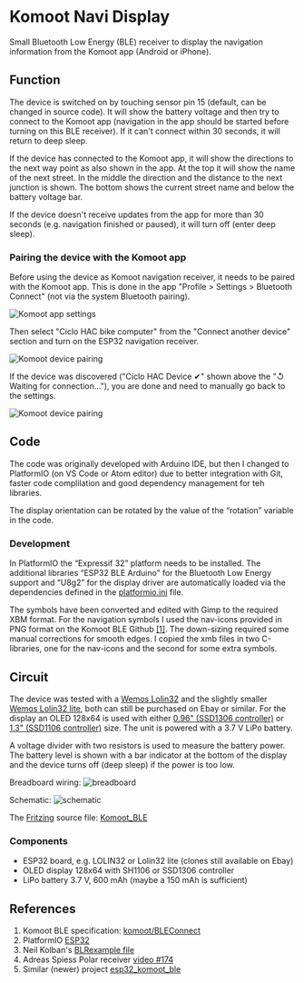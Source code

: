 # Komoot Navi Display

Small Bluetooth Low Energy (BLE) receiver to display the navigation information from the Komoot app (Android or iPhone).

## Function

The device is switched on by touching sensor pin 15 (default, can be changed in source code). It will show the battery voltage and then try to connect to the Komoot app (navigation in the app should be started before turning on this BLE receiver). If it can't connect within 30 seconds, it will return to deep sleep.

If the device has connected to the Komoot app, it will show the directions to the next way point as also shown in the app.
At the top it will show the name of the next street. In the middle the direction and the distance to the next junction is shown. The bottom shows the current street name and below the battery voltage bar.

If the device doesn't receive updates from the app for more than 30 seconds (e.g. navigation finished or paused), it will turn off (enter deep sleep).

### Pairing the device with the Komoot app

Before using the device as Komoot navigation receiver, it needs to be paired with the Komoot app.
This is done in the app "Profile > Settings > Bluetooth Connect" (not via the system Bluetooth pairing).

![Komoot app settings](/doc/Komoot-app-settings.jpg)

Then select "Ciclo HAC bike computer" from the "Connect another device" section and turn on the ESP32 navigation receiver.

![Komoot device pairing](/doc/Komoot-app-pairing.jpg)

If the device was discovered ("Ciclo HAC Device &#10004;" shown above the "&#8634; Waiting for connection..."), you are done and need to manually go back to the settings.

![Komoot device pairing](/doc/Komoot-app-waiting.jpg)

## Code

The code was originally developed with Arduino IDE, but then I changed to PlatformIO (on  VS Code or Atom editor) due to better integration with Git, faster code complilation and good dependency management for teh libraries.

The display orientation can be rotated by the value of the “rotation” variable in the code.

### Development

In PlatformIO the “Expressif 32” platform needs to be installed. The additional libraries “ESP32 BLE Arduino” for the Bluetooth Low Energy support and “U8g2” for the display driver are automatically loaded via the dependencies defined in the [platformio.ini](/platformio.ini) file.

The symbols have been converted and edited with Gimp to the required XBM format. For the navigation symbols I used the nav-icons provided in PNG format on the Komoot BLE Github [[1]](#References). The down-sizing required some manual corrections for smooth edges. I copied the xmb files in two C-libraries, one for the nav-icons and the second for some extra symbols.

## Circuit

The device was tested with a [Wemos Lolin32](https://wiki.wemos.cc/products:lolin32:lolin32) and the slightly smaller [Wemos Lolin32 lite](https://wiki.wemos.cc/products:lolin32:lolin32_lite), both can still be purchased on Ebay or similar. For the display an OLED 128x64 is used with either [0.96" (SSD1306 controller)](https://www.ebay.de/itm/0-96-I2C-IIC-Serial-128X64-128-64-White-OLED-LCD-LED-Display-Module-for-Arduino/122680684215) or [1.3" (SSD1106 controller)](https://www.ebay.de/itm/White-1-3-OLED-LCD-Display-Module-IIC-I2C-Interface-128x64-3-5V-For-Arduino/272827722582) size. The unit is powered with a 3.7 V LiPo battery.

A voltage divider with two resistors is used to measure the battery power. The battery level is shown with a bar indicator at the bottom of the display and the device turns off (deep sleep) if the power is too low.

Breadboard wiring:
![breadboard](Komoot_BLE_breadboard.png)

Schematic:
![schematic](Komoot_BLE_schematic.png)

The [Fritzing](https://fritzing.org) source file: [Komoot_BLE](Komoot_BLE.fzz)

### Components

* ESP32 board, e.g. LOLIN32 or Lolin32 lite (clones still available on Ebay)
* OLED display 128x64 with SH1106 or SSD1306 controller
* LiPo battery 3.7 V, 600 mAh (maybe a 150 mAh is sufficient)

## References

1. Komoot BLE specification: [komoot/BLEConnect](https://github.com/komoot/BLEConnect)
2. PlatformIO [ESP32](http://docs.platformio.org/en/latest/platforms/espressif32.html)
3. Neil Kolban's [BLRexample file](https://github.com/nkolban/ESP32_BLE_Arduino)
4. Adreas Spiess Polar receiver [video #174](https://youtu.be/osneajf7Xkg)
5. Similar (newer) project [esp32_komoot_ble](https://github.com/jstiefel/esp32_komoot_ble)
